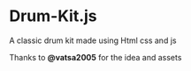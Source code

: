 # Drum-Kit.js
A classic drum kit made using Html css and js

Thanks to **@vatsa2005** for the idea and assets
